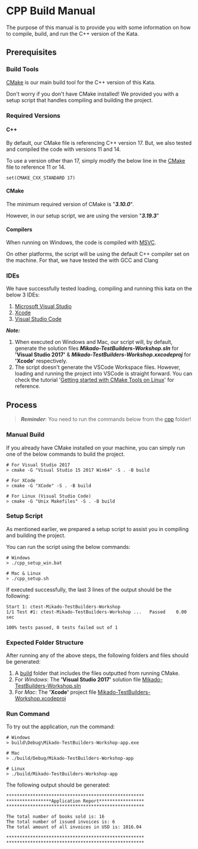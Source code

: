 # CPP Build Manual

The purpose of  this manual is to provide you with some information on how to compile, build, and run the C++ version of the Kata. 

## Prerequisites 

### Build Tools 

[CMake](https://cmake.org/) is our main build tool for the C++ version of this Kata.

Don't worry if you don't have CMake installed! 
We provided you with a setup script that handles compiling and building the project. 
 
### Required Versions 

#### C++ 

By default, our CMake file is referencing C++ version 17. But, we also tested and 
compiled the code with versions 11 and 14. 

To use a version other than 17, simply modify the below line in the [CMake](./CMakeLists.txt)
file to reference 11 or 14.  

```shell
set(CMAKE_CXX_STANDARD 17)
```

#### CMake
The minimum required version of CMake is "***3.10.0***". 

However, in our setup script, we are using the version "***3.19.3***"

#### Compilers 

When running on Windows, the code is compiled with [MSVC](https://docs.microsoft.com/en-us/cpp/build/reference/compiling-a-c-cpp-program?view=msvc-160). 

On other platforms, the script will be using the default C++ compiler set on the machine. 
For that, we have tested the with GCC and Clang

### IDEs 
We have successfully tested loading, compiling and running this kata on the below 3 IDEs: 
1. [Microsoft Visual Studio](https://visualstudio.microsoft.com/)
1. [Xcode](https://developer.apple.com/xcode/)
1. [Visual Studio Code](https://code.visualstudio.com/)

***Note:*** 

1. When executed on Windows and Mac, our script will, by default, generate the solution files ***Mikado-TestBuilders-Workshop.sln*** for **'Visual Studio 2017'** & ***Mikado-TestBuilders-Workshop.xxcodeproj*** for **'Xcode'** respectively. 
1. The script doesn't generate the VSCode Workspace files. However, loading and running the project into VSCode is straight forward. You can check the tutorial '[Getting started with CMake Tools on Linux](https://code.visualstudio.com/docs/cpp/cmake-linux#:~:text=ready%20to%20build.-,Open%20the%20Command%20Palette%20(Ctrl%2BShift%2BP)%20and,CMake%20Tools%20builds%20all%20targets.)' for reference. 

## Process 

> ***Reminder***:  You need to run the commands below from the [cpp](.) folder!

### Manual Build  

If you already have CMake installed on your machine, you can simply run one of the below commands to build the project. 

```shell
# For Visual Studio 2017 
> cmake -G "Visual Studio 15 2017 Win64" -S . -B build

# For XCode  
> cmake -G "XCode" -S . -B build

# For Linux (Visual Studio Code)
> cmake -G "Unix Makefiles" -S . -B build
```

### Setup Script 

As mentioned earlier, we prepared a setup script to assist you in compiling and building the project. 

You can run the script using the below commands: 

```shell
# Windows
> ./cpp_setup_win.bat

# Mac & Linux 
> ./cpp_setup.sh
```

If executed successfully, the last 3 lines of the output should be the following: 

```shell
Start 1: ctest-Mikado-TestBuilders-Workshop
1/1 Test #1: ctest-Mikado-TestBuilders-Workshop ...   Passed    0.00 sec

100% tests passed, 0 tests failed out of 1
```

### Expected Folder Structure

After running any of the above steps, the following folders and files should be generated:
1. A [build](./build) folder that includes the files outputted from running CMake.
1. For *Windows*: The **'Visual Studio 2017'** solution file [Mikado-TestBuilders-Workshop.sln](./build/Mikado-TestBuilders-Workshop.sln)
1. For *Mac*: The **'Xcode'** project file [Mikado-TestBuilders-Workshop.xcodeproj](./build/Mikado-TestBuilders-Workshop.xcodeproj)

### Run Command

To try out the application, run the command:

```shell
# Windows
> build\Debug\Mikado-TestBuilders-Workshop-app.exe

# Mac
> ./build/Debug/Mikado-TestBuilders-Workshop-app

# Linux 
> ./build/Mikado-TestBuilders-Workshop-app
```

The following output should be generated:

```shell
****************************************************
*****************Application Report*****************
****************************************************

The total number of books sold is: 16
The total number of issued invoices is: 6
The total amount of all invoices in USD is: 1016.04

****************************************************
****************************************************
```
